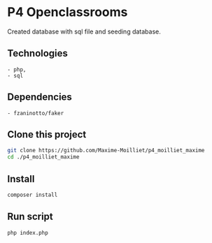 # P4 Openclassrooms 

Created database with sql file and seeding database.

## Technologies
    - php,
    - sql

## Dependencies
    - fzaninotto/faker

## Clone this project

```bash
git clone https://github.com/Maxime-Moilliet/p4_moilliet_maxime
cd ./p4_moilliet_maxime
```

## Install

```bash
composer install
```

## Run script

```bash
php index.php
```